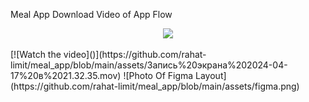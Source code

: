 Meal App
Download Video of App Flow
<p align='center'>
    <image src='https://github.com/rahat-limit/meal_app/blob/main/assets/Снимок%20экрана%202024-04-17%20в%2021.43.21.png' width='200'/>
</p>
[![Watch the video]()](https://github.com/rahat-limit/meal_app/blob/main/assets/Запись%20экрана%202024-04-17%20в%2021.32.35.mov)
![Photo Of Figma Layout](https://github.com/rahat-limit/meal_app/blob/main/assets/figma.png)
